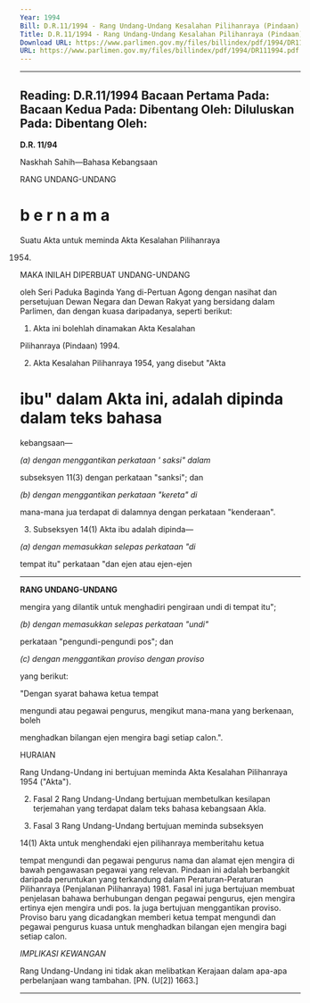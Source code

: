 ```yaml
---
Year: 1994
Bill: D.R.11/1994 - Rang Undang-Undang Kesalahan Pilihanraya (Pindaan) 1994 (Lulus)
Title: D.R.11/1994 - Rang Undang-Undang Kesalahan Pilihanraya (Pindaan) 1994 (Lulus)
Download URL: https://www.parlimen.gov.my/files/billindex/pdf/1994/DR111994.pdf
URL: https://www.parlimen.gov.my/files/billindex/pdf/1994/DR111994.pdf
---
```

---
Reading:
D.R.11/1994
Bacaan Pertama Pada:
Bacaan Kedua Pada:
Dibentang Oleh:
Diluluskan Pada:
Dibentang Oleh:
---

**D.R. 11/94**

Naskhah Sahih—Bahasa Kebangsaan

RANG UNDANG-UNDANG

# b e r n a m a

Suatu Akta untuk meminda Akta Kesalahan Pilihanraya

1954.

MAKA INILAH DIPERBUAT UNDANG-UNDANG

oleh Seri Paduka Baginda Yang di-Pertuan Agong
dengan nasihat dan persetujuan Dewan Negara dan
Dewan Rakyat yang bersidang dalam Parlimen, dan
dengan kuasa daripadanya, seperti berikut:

1. Akta ini bolehlah dinamakan Akta Kesalahan

Pilihanraya (Pindaan) 1994.

2. Akta Kesalahan Pilihanraya 1954, yang disebut "Akta

# ibu" dalam Akta ini, adalah dipinda dalam teks bahasa

kebangsaan—

_(a) dengan menggantikan perkataan ' saksi" dalam_

subseksyen 11(3) dengan perkataan "sanksi";
dan

_(b) dengan menggantikan perkataan "kereta" di_

mana-mana jua terdapat di dalamnya dengan
perkataan "kenderaan".

3. Subseksyen 14(1) Akta ibu adalah dipinda—

_(a) dengan memasukkan selepas perkataan "di_

tempat itu" perkataan "dan ejen atau ejen-ejen


-----

**RANG UNDANG-UNDANG**

mengira yang dilantik untuk menghadiri
pengiraan undi di tempat itu";

_(b) dengan memasukkan selepas perkataan "undi"_

perkataan "pengundi-pengundi pos"; dan

_(c) dengan menggantikan proviso dengan proviso_

yang berikut:

"Dengan syarat bahawa ketua tempat

mengundi atau pegawai pengurus, mengikut
mana-mana yang berkenaan, boleh

menghadkan bilangan ejen mengira bagi
setiap calon.".

HURAIAN

Rang Undang-Undang ini bertujuan meminda Akta Kesalahan
Pilihanraya 1954 ("Akta").

2. Fasal 2 Rang Undang-Undang bertujuan membetulkan
kesilapan terjemahan yang terdapat dalam teks bahasa kebangsaan
Akla.

3. Fasal 3 Rang Undang-Undang bertujuan meminda subseksyen

14(1) Akta untuk menghendaki ejen pilihanraya memberitahu ketua

tempat mengundi dan pegawai pengurus nama dan alamat ejen
mengira di bawah pengawasan pegawai yang relevan. Pindaan ini
adalah berbangkit daripada peruntukan yang terkandung dalam
Peraturan-Peraturan Pilihanraya (Penjalanan Pilihanraya) 1981.
Fasal ini juga bertujuan membuat penjelasan bahawa berhubungan
dengan pegawai pengurus, ejen mengira ertinya ejen mengira undi
pos. Ia juga bertujuan menggantikan proviso. Proviso baru yang
dicadangkan memberi ketua tempat mengundi dan pegawai pengurus
kuasa untuk menghadkan bilangan ejen mengira bagi setiap calon.

_IMPLIKASI_ _KEWANGAN_

Rang Undang-Undang ini tidak akan melibatkan Kerajaan dalam
apa-apa perbelanjaan wang tambahan. [PN. (U[2]) 1663.]


-----

